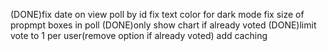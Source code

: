(DONE)fix date on view poll by id
fix text color for dark mode
fix size of propmpt boxes in poll
(DONE)only show chart if already voted
(DONE)limit vote to 1 per user(remove option if already voted)
add caching


